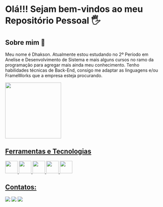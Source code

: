 # Olá!!! Sejam bem-vindos ao meu Repositório Pessoal 🖐

## Sobre mim 🚀
Meu nome é Dhakson. Atualmente estou estudando no 2º Período em Anelise e Desenvolvimento de Sistema e mais alguns cursos no ramo da programação para agregar mais ainda meu conhecimento. Tenho habilidades técnicas de Back-End, consigo me adaptar as linguagens e/ou FrameWorks que a empresa esteja procurando.

<div>
<a href="https://github.com/Dhakson>
<img loading="lazy" height="180em" src="https://github-readme-stats.vercel.app/api/top-langs/?username=Dhaksoni&layout=compact&langs_count=7&theme=dracula"/>
<img loading="lazy" height="180em" src="https://github-readme-stats.vercel.app/api?username=Dhakson&show_icons=true&theme=dracula&include_all_commits=true&count_private=true"/>
</div>

## Ferramentas e Tecnologias
<img loading ="lazy" src="https://cdn.jsdelivr.net/gh/devicons/devicon@latest/icons/java/java-original-wordmark.svg" whidth="40" height="40" />
<img loading ="lazy" src="https://cdn.jsdelivr.net/gh/devicons/devicon@latest/icons/python/python-original-wordmark.svg" whidth="40" height="40" />
<img loading ="lazy" src="https://cdn.jsdelivr.net/gh/devicons/devicon@latest/icons/git/git-original-wordmark.svg" whidth="40" height="40" />
<img loading ="lazy" src="https://cdn.jsdelivr.net/gh/devicons/devicon@latest/icons/github/github-original-wordmark.svg" whidth="40" height="40" />
 <img loading ="lazy" src="https://cdn.jsdelivr.net/gh/devicons/devicon@latest/icons/mysql/mysql-original-wordmark.svg" whidth="40" height="40" />
          
          

## Contatos:

<div>

<a href="https://instagram.com/seu-usuário-instagram-aqui" target="_blank"><img loading="lazy" src="https://img.shields.io/badge/-Instagram-%23E4405F?style=for-the-badge&logo=instagram&logoColor=white" target="_blank"></a>
<a href = "mailto:dhaksonbarbosa94@gmail.com"><img loading="lazy" src="https://img.shields.io/badge/Gmail-D14836?style=for-the-badge&logo=gmail&logoColor=white" target="_blank"></a>
<a href="https://www.linkedin.com/in/dhakson-barbosa/" target="_blank"><img loading="lazy" src="https://img.shields.io/badge/-LinkedIn-%230077B5?style=for-the-badge&logo=linkedin&logoColor=white" target="_blank"></a>   
</div>
